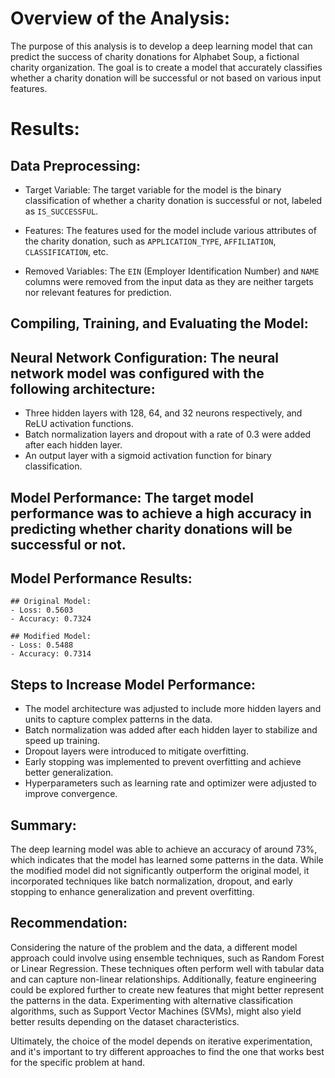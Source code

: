 # Overview of the Analysis:
The purpose of this analysis is to develop a deep learning model that can predict the success of charity donations for Alphabet Soup, a fictional charity organization. The goal is to create a model that accurately classifies whether a charity donation will be successful or not based on various input features.

# Results:

## Data Preprocessing:

  * Target Variable: The target variable for the model is the binary classification of whether a charity donation is successful or not, labeled as `IS_SUCCESSFUL`.

  * Features: The features used for the model include various attributes of the charity donation, such as `APPLICATION_TYPE`, `AFFILIATION`, `CLASSIFICATION`, etc.

  * Removed Variables: The `EIN` (Employer Identification Number) and `NAME` columns were removed from the input data as they are neither targets nor relevant features for prediction.

## Compiling, Training, and Evaluating the Model:

  ## Neural Network Configuration: The neural network model was configured with the following architecture:
  - Three hidden layers with 128, 64, and 32 neurons respectively, and ReLU activation functions.
  - Batch normalization layers and dropout with a rate of 0.3 were added after each hidden layer.
  - An output layer with a sigmoid activation function for binary classification.

  ## Model Performance: The target model performance was to achieve a high accuracy in predicting whether charity donations will be successful or not.

  ## Model Performance Results:
    ## Original Model:
    - Loss: 0.5603
    - Accuracy: 0.7324

    ## Modified Model:
    - Loss: 0.5488
    - Accuracy: 0.7314

## Steps to Increase Model Performance:

- The model architecture was adjusted to include more hidden layers and units to capture complex patterns in the data.
- Batch normalization was added after each hidden layer to stabilize and speed up training.
- Dropout layers were introduced to mitigate overfitting.
- Early stopping was implemented to prevent overfitting and achieve better generalization.
- Hyperparameters such as learning rate and optimizer were adjusted to improve convergence.

## Summary:
The deep learning model was able to achieve an accuracy of around 73%, which indicates that the model has learned some patterns in the data. While the modified model did not significantly outperform the original model, it incorporated techniques like batch normalization, dropout, and early stopping to enhance generalization and prevent overfitting.

## Recommendation:
Considering the nature of the problem and the data, a different model approach could involve using ensemble techniques, such as Random Forest or Linear Regression. These techniques often perform well with tabular data and can capture non-linear relationships. Additionally, feature engineering could be explored further to create new features that might better represent the patterns in the data. Experimenting with alternative classification algorithms, such as Support Vector Machines (SVMs), might also yield better results depending on the dataset characteristics.

Ultimately, the choice of the model depends on iterative experimentation, and it's important to try different approaches to find the one that works best for the specific problem at hand.
